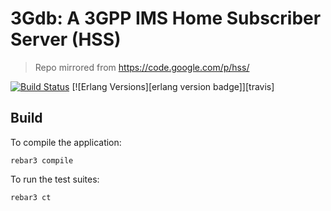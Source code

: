 3Gdb: A 3GPP IMS Home Subscriber Server (HSS)
========================================================================

> Repo mirrored from https://code.google.com/p/hss/

[![Build Status](https://travis-ci.org/eshikafe/hss.svg?branch=patch-1)](https://travis-ci.org/eshikafe/hss)
[![Erlang Versions][erlang version badge]][travis]

Build
------
To compile the application:

	rebar3 compile

To run the test suites:

	rebar3 ct



